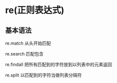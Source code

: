 
# re(正则表达式)

## 基本语法
re.match 从头开始匹配

re.search 匹配包含

re.findall 把所有匹配到的字符放到以列表中的元素返回

re.split  以匹配到的字符当做列表分隔符
